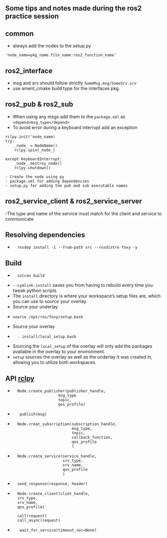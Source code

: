 ## Some tips and notes made during the ros2 practice session
## common
- always add the nodes to the setup.py 
```
'node_name=pkg_name.file_name:ros2_function_name'
```

## ros2_interface
- msg and srv should follow strictly `SomeMsg.msg/SomeSrv.srv`
- use ament_cmake build type for the interfaces pkg.

## ros2_pub & ros2_sub
- When using any msgs add them to the `package.xml` as `<depend>msg_type</depend>`
- To avoid error during a keyboard interrupt add an exception 
```
rclpy.init('node_name)
try:
    _node_ = NodeName()
    rclpy.spin(_node_)

except KeyboardInterrupt:
    _node_.destroy_node()
    rclpy.shutdown()
```

    - Create the node using py
    - package.xml for adding dependencies
    - setup.py for adding the pub and sub executable names

## ros2_service_client & ros2_service_server
-The type and name of the service must match for the client and service to communicate

## Resolving dependencies

-       rosdep install -i --from-path src --rosdistro foxy -y


## Build

-       colcon build

- `--symlink-install` saves you from having to rebuild every time you tweak python scripts
- The `install` directory is where your workspace’s setup files are, which you can use to source your overlay.
- Source your underlay
-     source /opt/ros/foxy/setup.bash  

- Source your overlay 
-       . install/local_setup.bash
- Sourcing the `local_setup` of the overlay will only add the packages available in the overlay to your environment.
- `setup` sources the overlay as well as the underlay it was created in, allowing you to utilize both workspaces.

## API [rclpy](https://docs.ros2.org/latest/api/rclpy/)
-       Node.create_publisher(publisher_handle,
                          msg_type
                          topic,
                          qos_profile)
-        publish(msg)

-       Node.creat_subscription(subscription_handle,
                                msg_type,
                                topic,
                                callback_function,
                                qos_profile  
                                )   
-       Node.create_service(service_handle,
                            srv_type,
                            srv_name,
                            qos_profile
                            )

-       send_response(response, header)

-       Node.create_client(cliet_handle,
        srv_type,
        srv_name,
        qos_profile)

        call(request)
        call_async(request)

-        wait_for_service(timeout_sec=None)
